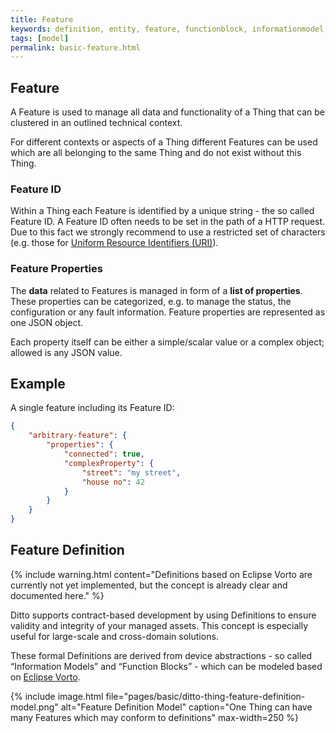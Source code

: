 ```yaml
---
title: Feature
keywords: definition, entity, feature, functionblock, informationmodel, model, vorto
tags: [model]
permalink: basic-feature.html
---
```


## Feature

A Feature is used to manage all data and functionality of a Thing that can be clustered in an outlined technical
context.

For different contexts or aspects of a Thing different Features can be used which are all belonging to the same Thing
and do not exist without this Thing.

### Feature ID
Within a Thing each Feature is identified by a unique string - the so called Feature ID.
A Feature ID often needs to be set in the path of a HTTP request. Due to this fact we strongly recommend to use a
restricted set of characters (e.g. those for
[Uniform Resource Identifiers (URI)](https://www.ietf.org/rfc/rfc2396.txt)).

### Feature Properties

The **data** related to Features is managed in form of a **list of properties**. These properties can be categorized,
e.g. to manage the status, the configuration or any fault information.
Feature properties are represented as one JSON object.

Each property itself can be either a simple/scalar value or a complex object; allowed is any JSON value.

## Example

A single feature including its Feature ID:

```json
{
    "arbitrary-feature": {
        "properties": {
            "connected": true,
            "complexProperty": {
                "street": "my street",
                "house no": 42
            }
        }
    }
}
```

## Feature Definition

{% include warning.html content="Definitions based on Eclipse Vorto are currently not yet implemented, but the concept
is already clear and documented here." %}

Ditto supports contract-based development by using Definitions to ensure validity and integrity of your managed assets.
This concept is especially useful for large-scale and cross-domain solutions.

These formal Definitions are derived from device abstractions - so called “Information Models” and “Function Blocks” -
which can be modeled based on [Eclipse Vorto](http://www.eclipse.org/vorto/). 

{% include image.html file="pages/basic/ditto-thing-feature-definition-model.png" alt="Feature Definition Model"
caption="One Thing can have many Features which may conform to definitions" max-width=250 %}
